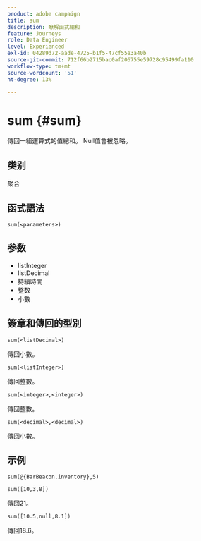 ```yaml
---
product: adobe campaign
title: sum
description: 瞭解函式總和
feature: Journeys
role: Data Engineer
level: Experienced
exl-id: 04289d72-aade-4725-b1f5-47cf55e3a40b
source-git-commit: 712f66b2715bac0af206755e59728c95499fa110
workflow-type: tm+mt
source-wordcount: '51'
ht-degree: 13%

---
```


# sum {#sum}

傳回一組運算式的值總和。 Null值會被忽略。

## 类别

聚合

## 函式語法

`sum(<parameters>)`

## 参数

* listInteger
* listDecimal
* 持續時間
* 整数
* 小數

## 簽章和傳回的型別

`sum(<listDecimal>)`

傳回小數。

`sum(<listInteger>)`

傳回整數。

`sum(<integer>,<integer>)`

傳回整數。

`sum(<decimal>,<decimal>)`

傳回小數。

## 示例

`sum(@{BarBeacon.inventory},5)`

`sum([10,3,8])`

傳回21。

`sum([10.5,null,8.1])`

傳回18.6。
